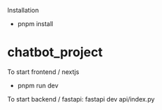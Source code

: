 Installation

- pnpm install

# chatbot_project

To start frontend / nextjs

- pnpm run dev

To start backend / fastapi:
fastapi dev api/index.py
